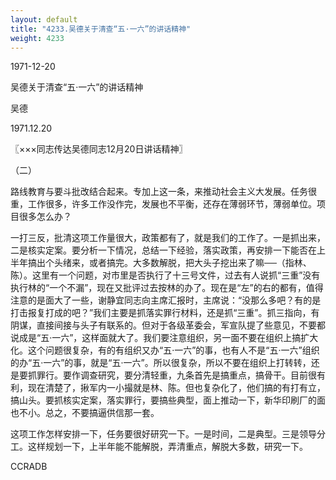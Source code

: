 ```yaml
---
layout: default
title: "4233.吴德关于清查“五·一六”的讲话精神"
weight: 4233
---
```


1971-12-20

吴德关于清查“五·一六”的讲话精神

吴德

1971.12.20

〖×××同志传达吴德同志12月20日讲话精神〗

（二）

路线教育与要斗批改结合起来。专加上这一条，来推动社会主义大发展。任务很重，工作很多，许多工作没作完，发展也不平衡，还存在薄弱环节，薄弱单位。项目很多怎么办？

一打三反，批清这项工作量很大，政策都有了，就是我们的工作了。一是抓出来，二是核实定案。要分析一下情况，总结一下经验，落实政策，再安排一下能否在上半年搞出个头绪来，或者搞完。大多数解脱，把大头子挖出来了嘛──（指林、陈）。这里有一个问题，对市里是否执行了十三号文件，过去有人说抓“三重”没有执行林的“一个不漏”，现在又批评过去按林的办了。现在是“左”的右的都有，值得注意的是面大了一些，谢静宜同志向主席汇报时，主席说：“没那么多吧？有的是打击报复打成的吧？”我们主要是抓落实罪行材料，还是抓“三重”。抓三指向，有阴谋，直接间接与头子有联系的。但对于各级革委会，军宣队提了些意见，不要都说成是“五·一六”，这样面就大了。我们要注意组织，另一面不要在组织上搞扩大化。这个问题很复杂，有的有组织又办“五·一六”的事，也有人不是“五·一六”组织的办“五·一六”的事，就是“五·一六”。所以很复杂，所以不要在组织上打转转，还是要抓罪行。要作调查研究，要分清轻重，九条首先是搞重点，搞骨干。目前很有利，现在清楚了，揪军内一小撮就是林、陈。但也复杂化了，他们搞的有打有立，搞山头。要抓核实定案，落实罪行，要搞些典型，面上推动一下，新华印刷厂的面也不小。总之，不要搞逼供信那一套。

这项工作怎样安排一下，任务要很好研究一下。一是时间，二是典型。三是领导分工。这样规划一下，上半年能不能解脱，弄清重点，解脱大多数，研究一下。

CCRADB

